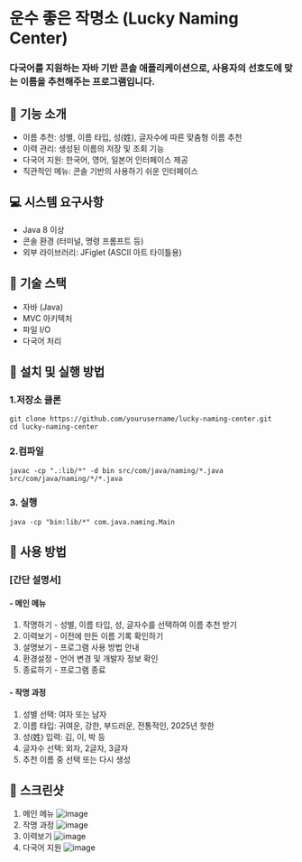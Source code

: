 # 운수 좋은 작명소 (Lucky Naming Center)
### 다국어를 지원하는 자바 기반 콘솔 애플리케이션으로, 사용자의 선호도에 맞는 이름을 추천해주는 프로그램입니다.
## 📝 기능 소개
- 이름 추천: 성별, 이름 타입, 성(姓), 글자수에 따른 맞춤형 이름 추천
- 이력 관리: 생성된 이름의 저장 및 조회 기능
- 다국어 지원: 한국어, 영어, 일본어 인터페이스 제공
- 직관적인 메뉴: 콘솔 기반의 사용하기 쉬운 인터페이스

## 💻 시스템 요구사항
- Java 8 이상
- 콘솔 환경 (터미널, 명령 프롬프트 등)
- 외부 라이브러리: JFiglet (ASCII 아트 타이틀용)

## 🔧 기술 스택
- 자바 (Java)
- MVC 아키텍처
- 파일 I/O
- 다국어 처리

## 🚀 설치 및 실행 방법
### 1.저장소 클론
```
git clone https://github.com/yourusername/lucky-naming-center.git
cd lucky-naming-center
```
### 2.컴파일
```
javac -cp ".:lib/*" -d bin src/com/java/naming/*.java src/com/java/naming/*/*.java
```
### 3. 실행
```
java -cp "bin:lib/*" com.java.naming.Main
```

## 📱 사용 방법
### [간단 설명서]
#### - 메인 메뉴
1. 작명하기 - 성별, 이름 타입, 성, 글자수를 선택하여 이름 추천 받기
2. 이력보기 - 이전에 만든 이름 기록 확인하기
3. 설명보기 - 프로그램 사용 방법 안내
4. 환경설정 - 언어 변경 및 개발자 정보 확인
5. 종료하기 - 프로그램 종료

#### - 작명 과정
1. 성별 선택: 여자 또는 남자
2. 이름 타입: 귀여운, 강한, 부드러운, 전통적인, 2025년 핫한
3. 성(姓) 입력: 김, 이, 박 등
4. 글자수 선택: 외자, 2글자, 3글자
5. 추천 이름 중 선택 또는 다시 생성

## 📸 스크린샷
1. 메인 메뉴
![image](https://github.com/user-attachments/assets/527dcc86-e1e3-447d-aaa4-9ca5937e154c)
2. 작명 과정
![image](https://github.com/user-attachments/assets/4d2882b6-186a-4b23-97c0-a0abf80adb65)
3. 이력보기
![image](https://github.com/user-attachments/assets/c905552a-57a0-4e44-970e-276fcd61b220)
4. 다국어 지원
![image](https://github.com/user-attachments/assets/9c1f5228-819e-4017-be89-b6512dc034ce)




